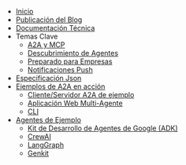 <!-- docs/_sidebar.md -->

* [Inicio](/)
* [Publicación del Blog](https://developers.googleblog.com/en/a2a-a-new-era-of-agent-interoperability/)
* [Documentación Técnica](/documentation.md)
* Temas Clave
  * [A2A y MCP](/topics/a2a_and_mcp.md)
  * [Descubrimiento de Agentes](/topics/agent_discovery.md)
  * [Preparado para Empresas](/topics/enterprise_ready.md)
  * [Notificaciones Push](/topics/push_notifications.md)
* [Especificación Json](https://github.com/google/A2A/tree/main/specification/json)
* [Ejemplos de A2A en acción](https://github.com/google/A2A/tree/main/samples)
  * [Cliente/Servidor A2A de ejemplo](https://github.com/google/A2A/tree/main/samples/python/common)
  * [Aplicación Web Multi-Agente](https://github.com/google/A2A/tree/main/demo/README.md)
  * [CLI](https://github.com/google/A2A/blob/main/samples/python/hosts/cli/README.md)
* [Agentes de Ejemplo](https://github.com/google/A2A/tree/main/samples)
  * [Kit de Desarrollo de Agentes de Google (ADK)](https://github.com/google/A2A/tree/main/samples/python/agents/google_adk/README.md)
  * [CrewAI](https://github.com/google/A2A/tree/main/samples/python/agents/crewai/README.md)
  * [LangGraph](https://github.com/google/A2A/tree/main/samples/python/agents/langgraph/README.md)
  * [Genkit](https://github.com/google/A2A/tree/main/samples/js/src/agents/README.md) 